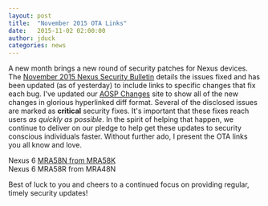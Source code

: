 ```yaml
---
layout: post
title:  "November 2015 OTA Links"
date:   2015-11-02 02:00:00
author: jduck
categories: news
---
```


A new month brings a new round of security patches for Nexus devices. The [November 2015 Nexus Security Bulletin](https://groups.google.com/forum/#!topic/android-security-updates/GwZn7sixask) details the issues fixed and has been updated (as of yesterday) to include links to specific changes that fix each bug. I've updated our [AOSP Changes](http://changes.droidsec.org/) site to show all of the new changes in glorious hyperlinked diff format. Several of the disclosed issues are marked as **critical** security fixes. It's important that these fixes reach users *as quickly as possible*. In the spirit of helping that happen, we continue to deliver on our pledge to help get these updates to security conscious individuals faster. Without further ado, I present the OTA links you all know and love.

Nexus 6 [MRA58N from MRA58K](https://android.googleapis.com/packages/ota/google_shamu_shamu/c6ca6b261d6ef375c33a5d5f9dac14af2896f8dc.signed-shamu-MRA58N-from-MRA58K.zip)<br />
Nexus 6 MRA58R from MRA48N<br />

Best of luck to you and cheers to a continued focus on providing regular, timely security updates!
